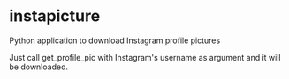 # instapicture
 Python application to download Instagram profile pictures

Just call get_profile_pic with Instagram's username as argument and it will be downloaded.
